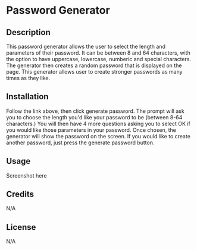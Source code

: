 # Password Generator

## Description
This password generator allows the user to select the length and parameters of their password. It can be between 8 and 64 characters, with the option to have uppercase, lowercase, numberic and special characters. The generator then creates a random password that is displayed on the page.
This generator allows user to create stronger passwords as many times as they like.

## Installation
Follow the link above, then click generate password. The prompt will ask you to choose the length you'd like your password to be (between 8-64 characters.) You will then have 4 more questions asking you to select OK if you would like those parameters in your password. Once chosen, the generator will show the password on the screen. If you would like to create another password, just press the generate password button. 

## Usage

Screenshot here 

## Credits
N/A

## License
N/A